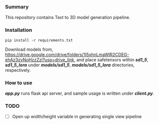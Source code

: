 ### Summary

This repository contains Text to 3D model generation pipeline.


### Installation

```
pip install -r requirements.txt
```

Download models from, https://drive.google.com/drive/folders/1I5xhnLmaWlR2CDEG-ehAz3zyNoHzzZzi?usp=drive_link, and place safetensors within ***sd1_5***, ***sd1_5_lora*** under ***models/sd1_5***, ***models/sd1_5_lora*** directories, respectively.

### How to use

***app.py*** runs flask api server, and sample usage is written under ***client.py***.

### TODO
- [ ] Open up width/height variable in generating single view pipeline